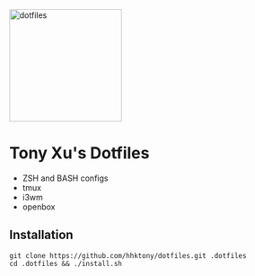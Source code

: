 <img alt="dotfiles" width="200" src="http://dotfiles.github.io/images/dotfiles-logo.png">

Tony Xu's Dotfiles
==================

* ZSH and BASH configs
* tmux
* i3wm
* openbox

Installation
------------

    git clone https://github.com/hhktony/dotfiles.git .dotfiles
    cd .dotfiles && ./install.sh
